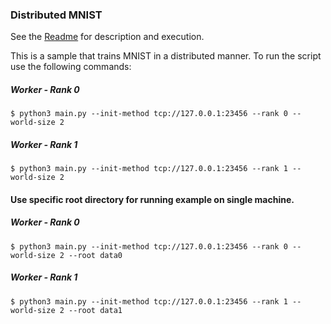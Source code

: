 ### Distributed MNIST

See the [Readme](distributed_mnist/README.md) for description and execution.

This is a sample that trains MNIST in a distributed manner. To run the script use the following commands:

##### Worker - Rank 0
```
$ python3 main.py --init-method tcp://127.0.0.1:23456 --rank 0 --world-size 2
```

##### Worker - Rank 1
```
$ python3 main.py --init-method tcp://127.0.0.1:23456 --rank 1 --world-size 2
```

#### Use specific root directory for running example on single machine.

##### Worker - Rank 0
```
$ python3 main.py --init-method tcp://127.0.0.1:23456 --rank 0 --world-size 2 --root data0
```

##### Worker - Rank 1
```
$ python3 main.py --init-method tcp://127.0.0.1:23456 --rank 1 --world-size 2 --root data1
```
